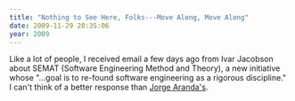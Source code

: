 ```yaml
---
title: "Nothing to See Here, Folks---Move Along, Move Along"
date: 2009-11-29 20:35:06
year: 2009
---
```

Like a lot of people, I received email a few days ago from Ivar Jacobson about SEMAT (Software Engineering Method and Theory), a new initiative whose "…goal is to re-found software engineering as a rigorous discipline." I can't think of a better response than <a href="http://catenary.wordpress.com/2009/11/29/against-semat/">Jorge Aranda's</a>.
